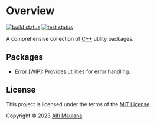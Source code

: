 # Overview

[![build status](https://img.shields.io/github/actions/workflow/status/threeal/cpp/build.yml?branch=main)](https://github.com/threeal/cpp/actions/workflows/build.yml)
[![test status](https://img.shields.io/github/actions/workflow/status/threeal/cpp/test.yml?label=test&branch=main)](https://github.com/threeal/cpp/actions/workflows/test.yml)

A comprehensive collection of [C++](https://isocpp.org/) utility packages.

## Packages

- [Error](./error) [WIP]: Provides utilities for error handling.

## License

This project is licensed under the terms of the [MIT License](./LICENSE).

Copyright © 2023 [Alfi Maulana](https://github.com/threeal)
